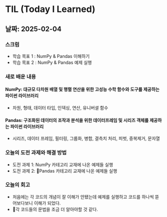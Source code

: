 # TIL (Today I Learned)

## 날짜: 2025-02-04

### 스크럼
- 학습 목표 1 : NumPy & Pandas 이해하기
- 학습 목표 2 : NumPy & Pandas 예제 실행

### 새로 배운 내용
#### NumPy: 대규모 다차원 배열 및 행렬 연산을 위한 고성능 수학 함수와 도구를 제공하는 파이썬 라이브러리
- 차원, 형태, 데이터 타입, 인덱싱, 연산, 유니버셜 함수

#### Pandas: 구조화된 데이터의 조작과 분석을 위한 데이터프레임 및 시리즈 객체를 제공하는 파이썬 라이브러리
- 시리즈, 데이터 프레임, 필터링, 그룹화, 병합, 결측치 처리, 피벗, 중복제거, 문자열

### 오늘의 도전 과제와 해결 방법
- 도전 과제 1: NumPy 카테고리 교재에 나온 예제들 실행
- 도전 과제 2: Pandas 카테고리 교재에 나온 예제들 실행

### 오늘의 회고
- 처음에는 각 코드의 개념이 잘 이해가 안됐는데 예제를 실행하고 코드를 하나씩 뜯어보다보니 이해가 되었다.
- 각 코드들의 문법을 조금 더 알아야할 것 같다.

